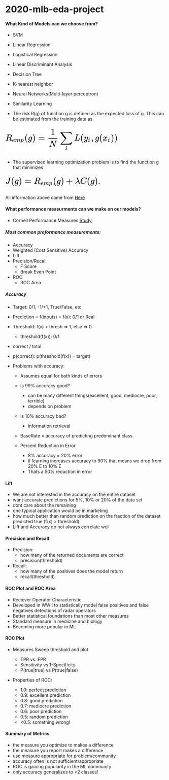 # 2020-mlb-eda-project

#### What Kind of Models can we choose from?

- SVM
- Linear Regression
- Logistical Regression
- Linear Discriminant Analysis
- Decision Tree
- K-nearest neighbor
- Neural Networks(Multi-layer perceptron)
- Similarity Learning

- The risk R(g) of function g is defined as the expected loss of g. This can be estimated from the training data as

#### ![risk equation](./images/risk.svg 'Risk Equation')

- The supervised learning optimization problem is to find the function g that minimizes

#### ![optimize equation](./images/optimize.svg 'Optimize Equation')

All information above came from [Here](https://en.wikipedia.org/wiki/Supervised_learning)

#### What performance measurments can we make on our models?

- Cornell Performance Measures [Study](https://www.cs.cornell.edu/courses/cs578/2003fa/performance_measures.pdf)

##### Most common preformance measurements:

- Accuracy
- Weighted (Cost Sensitive) Accuracy
- Lift
- Precision/Recall
  - F Score
  - Break Even Point
- ROC
  - ROC Area

##### Accuracy

- Target: 0/1, -1/+1, True/False, etc
- Prediction = f(inputs) = f(x): 0/1 or Real
- Threshold: f(x) > thresh => 1, else => 0
  - threshold(f(x)): 0/1
- correct / total
- p(correct): p(threshold(f(x)) = target)

- Problems with accuracy:

  - Assumes equal for both kinds of errors
  - is 99% accuracy good?
    - can be many different things(excellent, good, mediocre, poor, terrible)
    - depends on problem
  - is 10% accuracy bad?
    - information retrieval
  - BaseRate = accuracy of predicting predominant class

  - Percent Reduction in Error

    - 8% accuracy = 20% error
    - if learning increases accuracy to 90% that means we drop from 20% E to 10% E
    - Thats a 50% reduction in error

#### Lift

- We are not interested in the accuracy on the entire dataset
- want accurate predictions for 5%, 10% or 20% of the data set
- dont care about the remaining
- one typical application would be in marketing
- how much better than random prediction on the fraction of the dataset predicted true (f(x) > threshold)
- Lift and Accuracy do not always correlate well

#### Precision and Recall

- Precision:
  - how many of the returned documents are correct
  - precision(threshold)
- Recall:
  - how many of the positives does the model return
  - recall(threshold)

#### ROC Plot and ROC Area

- Reciever Operator Characteristic
- Developed in WWII to statistically model false positives and false negatives detections of radar operators
- Better statistical foundations than most other measures
- Standard measure in medicine and biology
- Becoming more popular in ML

#### ROC Plot

- Measures Sweep threshold and plot

  - TPR vs. FPR
  - Sensitivity vs 1-Specificity
  - P(true|true) vs P(true|false)

- Properties of ROC:
  - 1.0: perfect prediction
  - 0.9: excellent prediction
  - 0.8: good prediction
  - 0.7: mediocre prediction
  - 0.6: poor prediction
  - 0.5: random prediction
  - <0.5: something wrong!

#### Summary of Metrics

- the measure you optimize to makes a difference
- the measure you report makes a difference
- use measure appropriate for problem/community
- accuracy often is not sufficient/appropriate
- ROC is gaining popularity in the ML community
- only accuracy generalizes to >2 classes!
